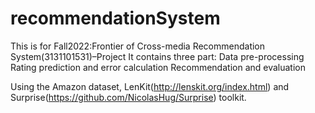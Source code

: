 # recommendationSystem
This is for Fall2022:Frontier of Cross-media Recommendation System(3131101531)–Project 
It contains three part:
Data pre-processing
Rating prediction and error calculation
Recommendation and evaluation

Using the Amazon dataset, LenKit(http://lenskit.org/index.html)  and Surprise(https://github.com/NicolasHug/Surprise) toolkit.
